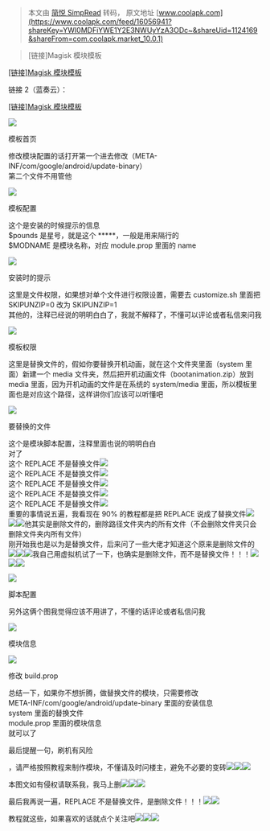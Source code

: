 > 本文由 [简悦 SimpRead](http://ksria.com/simpread/) 转码， 原文地址 [www.coolapk.com](https://www.coolapk.com/feed/16056941?shareKey=YWI0MDFiYWE1Y2E3NWUyYzA3ODc~&shareUid=1124169&shareFrom=com.coolapk.market_10.0.1)

> [链接]Magisk 模块模板

[[链接]Magisk 模块模板](http://docq.cn/files/4kap3kp)

链接 2（蓝奏云）：

[[链接]Magisk 模块模板](https://wwx.lanzoux.com/b06lmwf1i)

![](http://image.coolapk.com/feed/2020/0124/10/1315644_b80f1054_1590_6608@1380x2913.png.m.jpg)

模板首页

修改模块配置的话打开第一个进去修改（META-INF/com/google/android/update-binary）  
第二个文件不用管他

![](http://image.coolapk.com/feed/2020/0124/10/1315644_808ca46e_1590_661@1380x2913.png.m.jpg)

模板配置

这个是安装的时候提示的信息  
$pounds 是星号，就是这个 *****，一般是用来隔行的  
$MODNAME 是模块名称，对应 module.prop 里面的 name

![](http://image.coolapk.com/feed/2020/0124/10/1315644_324cff0e_1590_6612@1380x2913.png.m.jpg)

安装时的提示

这里是文件权限，如果想对单个文件进行权限设置，需要去 customize.sh 里面把 SKIPUNZIP=0 改为 SKIPUNZIP=1  
其他的，注释已经说的明明白白了，我就不解释了，不懂可以评论或者私信来问我

![](http://image.coolapk.com/feed/2020/0124/10/1315644_f68a6eb3_1590_6614@1380x2913.png.m.jpg)

模板权限

这里是替换文件的，假如你要替换开机动画，就在这个文件夹里面（system 里面）新建一个 media 文件夹，然后把开机动画文件（bootanimation.zip）放到 media 里面，因为开机动画的文件是在系统的 system/media 里面，所以模板里面也是对应这个路径，这样讲你们应该可以听懂吧

![](http://image.coolapk.com/feed/2020/0124/10/1315644_296b51f4_1590_6616@1380x2913.png.m.jpg)

要替换的文件

这个是模块脚本配置，注释里面也说的明明白白  
对了  
这个 REPLACE 不是替换文件![](http://static.coolapk.com/emoticons/v9/coolapk_emotion_56_dogexiaoku.png)  
这个 REPLACE 不是替换文件![](http://static.coolapk.com/emoticons/v9/coolapk_emotion_56_dogexiaoku.png)  
这个 REPLACE 不是替换文件![](http://static.coolapk.com/emoticons/v9/coolapk_emotion_56_dogexiaoku.png)  
这个 REPLACE 不是替换文件![](http://static.coolapk.com/emoticons/v9/coolapk_emotion_56_dogexiaoku.png)  
这个 REPLACE 不是替换文件![](http://static.coolapk.com/emoticons/v9/coolapk_emotion_56_dogexiaoku.png)  
重要的事情说五遍，我看现在 90% 的教程都是把 REPLACE 说成了替换文件![](http://static.coolapk.com/emoticons/v9/coolapk_emotion_56_dogexiaoku.png)![](http://static.coolapk.com/emoticons/v9/coolapk_emotion_56_dogexiaoku.png)![](http://static.coolapk.com/emoticons/v9/coolapk_emotion_56_dogexiaoku.png)他其实是删除文件的，删除路径文件夹内的所有文件（不会删除文件夹只会删除文件夹内所有文件）  
刚开始我也是以为是替换文件，后来问了一些大佬才知道这个原来是删除文件的![](http://static.coolapk.com/emoticons/v9/c_coolb.png)![](http://static.coolapk.com/emoticons/v9/c_coolb.png)![](http://static.coolapk.com/emoticons/v9/c_coolb.png)我自己用虚拟机试了一下，也确实是删除文件，而不是替换文件！！！![](http://static.coolapk.com/emoticons/v9/coolapk_emotion_56_dogexiaoku.png)![](http://static.coolapk.com/emoticons/v9/coolapk_emotion_56_dogexiaoku.png)![](http://static.coolapk.com/emoticons/v9/coolapk_emotion_56_dogexiaoku.png)

![](http://image.coolapk.com/feed/2020/0124/10/1315644_1017d78b_1590_6617@1380x2913.png.m.jpg)

脚本配置

另外这俩个图我觉得应该不用讲了，不懂的话评论或者私信问我

![](http://image.coolapk.com/feed/2020/0124/10/1315644_e3c1958f_1590_6619@1380x2913.png.m.jpg)

模块信息

![](http://image.coolapk.com/feed/2020/0124/10/1315644_6f86a4ea_1590_6621@1380x2913.png.m.jpg)

修改 build.prop

总结一下，如果你不想折腾，做替换文件的模块，只需要修改  
META-INF/com/google/android/update-binary 里面的安装信息  
system 里面的替换文件  
module.prop 里面的模块信息  
就可以了

最后提醒一句，刷机有风险

，请严格按照教程来制作模块，不懂请及时问楼主，避免不必要的变砖![](http://static.coolapk.com/emoticons/v9/coolapk_emotion_64_shounuehuaji.png)![](http://static.coolapk.com/emoticons/v9/coolapk_emotion_64_shounuehuaji.png)![](http://static.coolapk.com/emoticons/v9/coolapk_emotion_64_shounuehuaji.png)

本图文如有侵权请联系我，我马上删![](http://static.coolapk.com/emoticons/v9/coolapk_emotion_56_dogexiaoku.png)![](http://static.coolapk.com/emoticons/v9/coolapk_emotion_56_dogexiaoku.png)![](http://static.coolapk.com/emoticons/v9/coolapk_emotion_56_dogexiaoku.png)

最后我再说一遍，REPLACE 不是替换文件，是删除文件！！！![](http://static.coolapk.com/emoticons/v9/coolapk_emotion_56_dogexiaoku.png)![](http://static.coolapk.com/emoticons/v9/coolapk_emotion_56_dogexiaoku.png)

教程就这些，如果喜欢的话就点个关注吧![](http://static.coolapk.com/emoticons/v9/coolapk_emotion_37_doge.png)![](http://static.coolapk.com/emoticons/v9/coolapk_emotion_37_doge.png)![](http://static.coolapk.com/emoticons/v9/coolapk_emotion_37_doge.png)